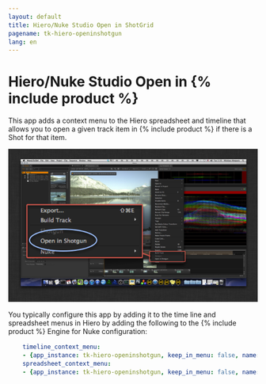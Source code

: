 ```yaml
---
layout: default
title: Hiero/Nuke Studio Open in ShotGrid
pagename: tk-hiero-openinshotgun
lang: en
---
```


# Hiero/Nuke Studio Open in {% include product %}

This app adds a context menu to the Hiero spreadsheet and timeline that allows you to 
open a given track item in {% include product %} if there is a Shot for that item.

![open_in_shotgun](../images/apps/hiero-open_in_shotgun.png)

You typically configure this app by adding it to the time line and spreadsheet menus in 
Hiero by adding the following to the {% include product %} Engine for Nuke configuration:

```yaml
    timeline_context_menu:
    - {app_instance: tk-hiero-openinshotgun, keep_in_menu: false, name: "Open in {% include product %}", requires_selection: true}
    spreadsheet_context_menu:
    - {app_instance: tk-hiero-openinshotgun, keep_in_menu: false, name: "Open in {% include product %}", requires_selection: true}
```



